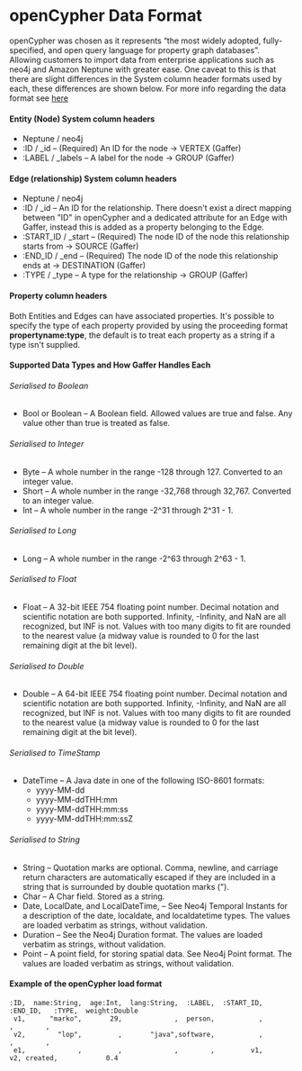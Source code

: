 # openCypher Data Format

openCypher was chosen as it represents “the most widely adopted, fully-specified, and open query
language for property graph databases”. Allowing customers to import data from enterprise applications
such as neo4j and Amazon Neptune with greater ease. One caveat to this is that there are slight differences
in the System column header formats used by each, these differences are shown below. For more info regarding 
the data format see [here](https://docs.aws.amazon.com/neptune/latest/userguide/bulk-load-tutorial-format-opencypher.html)
#### Entity (Node) System column headers
- Neptune / neo4j
- :ID     / _id  –  (Required) An ID for the node -> VERTEX (Gaffer)
- :LABEL  / _labels  –  A label for the node -> GROUP (Gaffer)

#### Edge (relationship) System column headers
- Neptune   / neo4j
- :ID       / _id   –   An ID for the relationship. There doesn't exist a direct mapping between "ID" in openCypher and 
                  a dedicated attribute for an Edge with Gaffer, instead this is added as a property belonging to the Edge. 
- :START_ID / _start  –   (Required) The node ID of the node this relationship starts from -> SOURCE (Gaffer)
- :END_ID   / _end   –   (Required) The node ID of the node this relationship ends at -> DESTINATION (Gaffer)
- :TYPE     / _type   –   A type for the relationship -> GROUP (Gaffer)

#### Property column headers
Both Entities and Edges can have associated properties. It's possible to specify the type of
each property provided by using the proceeding format **propertyname:type**, the default is to
treat each property as a string if a type isn't supplied.

#### Supported Data Types and How Gaffer Handles Each
###### Serialised to Boolean
  - Bool or Boolean   –   A Boolean field. Allowed values are true and false. Any value other than true is treated as false.
###### Serialised to Integer
  - Byte   –   A whole number in the range -128 through 127. Converted to an integer value.
  - Short   –   A whole number in the range -32,768 through 32,767. Converted to an integer value.
  - Int   –   A whole number in the range -2^31 through 2^31 - 1.
###### Serialised to Long
  - Long   –   A whole number in the range -2^63 through 2^63 - 1.
###### Serialised to Float
  - Float   –   A 32-bit IEEE 754 floating point number. Decimal notation and scientific notation are both supported. Infinity, -Infinity, and NaN are all recognized, but INF is not. 
    Values with too many digits to fit are rounded to the nearest value (a midway value is rounded to 0 for the last remaining digit at the bit level).
###### Serialised to Double
  - Double   –   A 64-bit IEEE 754 floating point number. Decimal notation and scientific notation are both supported. Infinity, -Infinity, and NaN are all recognized, but INF is not.
    Values with too many digits to fit are rounded to the nearest value (a midway value is rounded to 0 for the last remaining digit at the bit level).
###### Serialised to TimeStamp
  - DateTime   –   A Java date in one of the following ISO-8601 formats:
      - yyyy-MM-dd
      - yyyy-MM-ddTHH:mm
      - yyyy-MM-ddTHH:mm:ss
      - yyyy-MM-ddTHH:mm:ssZ
###### Serialised to String
- String   –   Quotation marks are optional. Comma, newline, and carriage return characters are automatically escaped if they are included in a string that is surrounded by double quotation marks (").
- Char   –   A Char field. Stored as a string.
- Date, LocalDate, and LocalDateTime,   –   See Neo4j Temporal Instants for a description of the date, localdate, and localdatetime types.
  The values are loaded verbatim as strings, without validation.
- Duration   –   See the Neo4j Duration format. The values are loaded verbatim as strings, without validation.
- Point   –   A point field, for storing spatial data. See Neo4j Point format. The values are loaded verbatim as strings, without validation.

#### Example of the openCypher load format
```
:ID,  name:String,  age:Int,  lang:String,  :LABEL,  :START_ID,  :END_ID,   :TYPE,  weight:Double
 v1,      "marko",       29,             ,  person,           ,         ,        ,
 v2,        "lop",         ,       "java",software,           ,         ,        ,
 e1,             ,         ,             ,        ,         v1,       v2, created,            0.4
 ```
 
